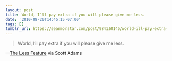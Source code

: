 ```yaml
---
layout: post
title: World, I’ll pay extra if you will please give me less.
date: '2010-08-20T14:45:15-07:00'
tags: []
tumblr_url: https://seanmonstar.com/post/984160145/world-ill-pay-extra-if-you-will-please-give-me
---
```

> World, I’ll pay extra if you will please give me less.

—[The Less Feature](http://dilbert.com/blog/entry/the_less_feature/) via Scott Adams
